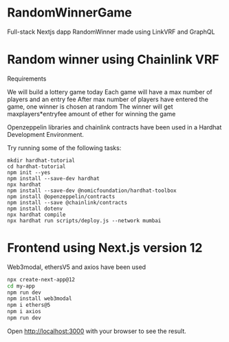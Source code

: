 # RandomWinnerGame
Full-stack Nextjs dapp RandomWinner made using LinkVRF and GraphQL

# Random winner using Chainlink VRF 

Requirements

We will build a lottery game today
Each game will have a max number of players and an entry fee
After max number of players have entered the game, one winner is chosen at random
The winner will get maxplayers*entryfee amount of ether for winning the game

Openzeppelin libraries and chainlink contracts have been used in a Hardhat Development Environment.

Try running some of the following tasks:

```shell
mkdir hardhat-tutorial
cd hardhat-tutorial
npm init --yes
npm install --save-dev hardhat
npx hardhat
npm install --save-dev @nomicfoundation/hardhat-toolbox
npm install @openzeppelin/contracts
npm install --save @chainlink/contracts
npm install dotenv
npx hardhat compile
npx hardhat run scripts/deploy.js --network mumbai

```
# Frontend using Next.js version 12

Web3modal, ethersV5 and axios have been used

```bash
npx create-next-app@12
cd my-app
npm run dev
npm install web3modal
npm i ethers@5
npm i axios
npm run dev

```

Open [http://localhost:3000](http://localhost:3000) with your browser to see the result.


